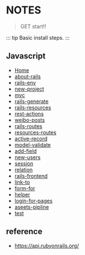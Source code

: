 # NOTES
> GET start!!

::: tip
Basic install steps.
:::

## Javascript
  - [Home](/)
  - [about-rails](/video-develop-basic/001-about-rails.md)
  - [rails-env](/video-develop-basic/002-rails-env.md)
  - [new-project](/video-develop-basic/003-new-project.md)
  - [mvc](/video-develop-basic/004-mvc.md)
  - [rails-generate](/video-develop-basic/005-rails-generate.md)
  - [rails-resources](/video-develop-basic/006-rails-resources.md)
  - [rest-actions](/video-develop-basic/007-rest-actions.md)
  - [weibo-posts](/video-develop-basic/008-weibo-posts.md)
  - [rails-routes](/video-develop-basic/009-rails-routes.md)
  - [resources-routes](/video-develop-basic/010-resources-routes.md)
  - [active-record](/video-develop-basic/011-active-record.md)
  - [model-validate](/video-develop-basic/012-model-validate.md)
  - [add-field](/video-develop-basic/013-add-field.md)
  - [new-users](/video-develop-basic/014-new-users.md)
  - [session](/video-develop-basic/015-session.md)
  - [relation](/video-develop-basic/016-relation.md)
  - [rails-frontend](/video-develop-basic/017-rails-frontend.md)
  - [link-to](/video-develop-basic/018-link-to.md)
  - [form-for](/video-develop-basic/018-form-for.md)
  - [helper](/video-develop-basic/019-helper.md)
  - [login-for-pages](/video-develop-basic/021-login-for-pages.md)
  - [aseets-pipline](/video-develop-basic/022-aseets-pipline.md)
  - [test](/video-develop-basic/023-test.md)



## reference
- https://api.rubyonrails.org/